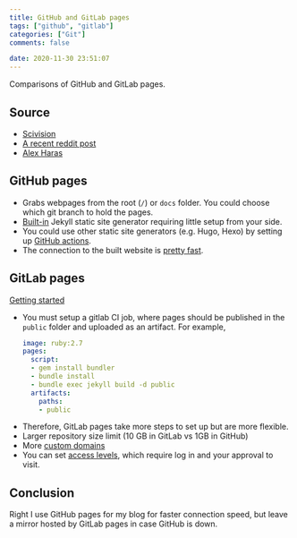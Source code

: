 ```yaml
---
title: GitHub and GitLab pages
tags: ["github", "gitlab"]
categories: ["Git"]
comments: false

date: 2020-11-30 23:51:07
---
```


Comparisons of GitHub and GitLab pages.

<!-- more -->

## Source

- [Scivision](https://www.scivision.dev/gitlab-pages-vs-github-pages/)
- [A recent reddit post](https://www.reddit.com/r/github/comments/jqf3eu/question_gitlab_pages_vs_github_pages/)
- [Alex Haras](https://alexharas.com/posts/github-to-gitlab/)

## GitHub pages
- Grabs webpages from the root (`/`) or `docs` folder. You could choose which git branch to hold the pages.
- [Built-in](https://docs.github.com/en/free-pro-team@latest/github/working-with-github-pages/creating-a-github-pages-site) Jekyll static site generator requiring little setup from your side.
- You could use other static site generators (e.g. Hugo, Hexo) by setting up [GitHub actions](https://github.com/peaceiris/actions-gh-pages).
- The connection to the built website is [pretty fast](https://www.jeremymorgan.com/blog/programming/how-fast-are-github-pages/).

## GitLab pages

[Getting started](https://docs.gitlab.com/ee/user/project/pages/#getting-started)

- You must setup a gitlab CI job, where pages should be published in the `public` folder and uploaded as an artifact. For example,
  ```yaml
  image: ruby:2.7
  pages:
    script:
    - gem install bundler
    - bundle install
    - bundle exec jekyll build -d public
    artifacts:
      paths:
      - public
  ```
- Therefore, GitLab pages take more steps to set up but are more flexible.
- Larger repository size limit (10 GB in GitLab vs 1GB in GitHub)
- More [custom domains](https://docs.gitlab.com/ee/user/project/pages/custom_domains_ssl_tls_certification/)
- You can set [access levels](https://docs.gitlab.com/ee/user/project/pages/pages_access_control.html), which require log in and your approval to visit.

## Conclusion

Right I use GitHub pages for my blog for faster connection speed, but leave a mirror hosted by GitLab pages in case GitHub is down.
